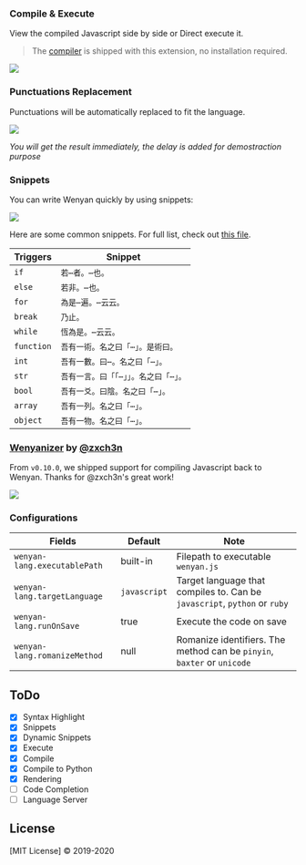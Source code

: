 

### Compile & Execute

View the compiled Javascript side by side or Direct execute it.

> The [compiler](https://github.com/LingDong-/wenyan-lang/tree/master/build) is shipped with this extension, no installation required.

![](https://github.com/antfu/wenyan-lang-vscode/raw/master/screenshots/demo-execute.png)


### Punctuations Replacement

Punctuations will be automatically replaced to fit the language.

![](https://github.com/antfu/wenyan-lang-vscode/raw/master/screenshots/demo-punctuations.gif)

*You will get the result immediately, the delay is added for demostraction purpose*


### Snippets

You can write Wenyan quickly by using snippets:

![](https://github.com/antfu/wenyan-lang-vscode/raw/master/screenshots/demo-snippets.gif)

Here are some common snippets. For full list, check out [this file](https://github.com/antfu/wenyan-lang-vscode/blob/master/snippets/static.json).

| Triggers | Snippet |
| --- | --- |
| `if` | `若⋯者。⋯也。` |
| `else` | `若非。⋯也。` |
| `for` | `為是⋯遍。⋯云云。` |
| `break` | `乃止。` |
| `while` | `恆為是。⋯云云。` |
| `function` | `吾有一術。名之曰「⋯」。是術曰。` |
| `int` | `吾有一數。曰⋯。名之曰「⋯」。` |
| `str` | `吾有一言。曰「「⋯」」。名之曰「⋯」。` |
| `bool` | `吾有一爻。曰陰。名之曰「⋯」。` |
| `array` | `吾有一列。名之曰「⋯」。` |
| `object` | `吾有一物。名之曰「⋯」。` |

### [Wenyanizer](https://github.com/zxch3n/wenyanizer) by [@zxch3n](https://github.com/zxch3n)

From `v0.10.0`, we shipped support for compiling Javascript back to Wenyan. Thanks for @zxch3n's great work!

![](https://user-images.githubusercontent.com/11247099/71503497-64e05500-28b0-11ea-978a-782a9181f44d.png)


### Configurations

| Fields | Default | Note |
| --- | --- | --- |
| `wenyan-lang.executablePath` | built-in | Filepath to executable `wenyan.js` |
| `wenyan-lang.targetLanguage` | `javascript` | Target language that compiles to. Can be `javascript`, `python` or `ruby` |
| `wenyan-lang.runOnSave` | true | Execute the code on save |
| `wenyan-lang.romanizeMethod` | null | Romanize identifiers. The method can be `pinyin`, `baxter` or `unicode` |

## ToDo

- [x] Syntax Highlight
- [x] Snippets
- [x] Dynamic Snippets
- [x] Execute
- [x] Compile
- [x] Compile to Python
- [x] Rendering
- [ ] Code Completion
- [ ] Language Server

## License

[MIT License] © 2019-2020
